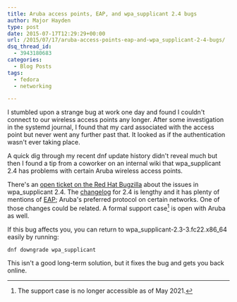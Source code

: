 ```yaml
---
title: Aruba access points, EAP, and wpa_supplicant 2.4 bugs
author: Major Hayden
type: post
date: 2015-07-17T12:29:29+00:00
url: /2015/07/17/aruba-access-points-eap-and-wpa_supplicant-2-4-bugs/
dsq_thread_id:
  - 3943180683
categories:
  - Blog Posts
tags:
  - fedora
  - networking

---
```

I stumbled upon a strange bug at work one day and found I couldn't connect to our wireless access points any longer. After some investigation in the systemd journal, I found that my card associated with the access point but never went any further past that. It looked as if the authentication wasn't ever taking place.

A quick dig through my recent dnf update history didn't reveal much but then I found a tip from a coworker on an internal wiki that wpa_supplicant 2.4 has problems with certain Aruba wireless access points.

There's an [open ticket on the Red Hat Bugzilla][1] about the issues in wpa_supplicant 2.4. The [changelog][2] for 2.4 is lengthy and it has plenty of mentions of [EAP][3]; Aruba's preferred protocol on certain networks. One of those changes could be related. A formal support case[^4] is open with Aruba as well.

If this bug affects you, you can return to wpa\_supplicant-2.3-3.fc22.x86\_64 easily by running:

```text
dnf downgrade wpa_supplicant
```

This isn't a good long-term solution, but it fixes the bug and gets you back online.

 [1]: https://bugzilla.redhat.com/show_bug.cgi?id=1241930
 [2]: http://w1.fi/cgit/hostap/plain/wpa_supplicant/ChangeLog
 [3]: https://en.wikipedia.org/wiki/Extensible_Authentication_Protocol

[^4]: The support case is no longer accessible as of May 2021.